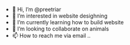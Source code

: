 - 👋 Hi, I’m @preetriar
- 👀 I’m interested in website desighning 
- 🌱 I’m currently learning how to build website
- 💞️ I’m looking to collaborate on animals 
- 📫 How to reach me via email ..

<!---
preetriar/preetriar is a ✨ special ✨ repository because its `README.md` (this file) appears on your GitHub profile.
You can click the Preview link to take a look at your changes.
--->
